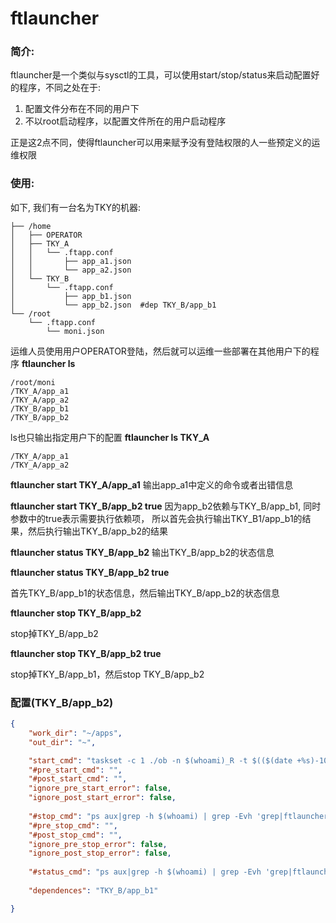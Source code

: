 # ftlauncher

### 简介:

ftlauncher是一个类似与sysctl的工具，可以使用start/stop/status来启动配置好的程序，不同之处在于:

1. 配置文件分布在不同的用户下 
2. 不以root启动程序，以配置文件所在的用户启动程序 

正是这2点不同，使得ftlauncher可以用来赋予没有登陆权限的人一些预定义的运维权限

### 使用:

如下, 我们有一台名为TKY的机器:

```
├── /home
│   ├── OPERATOR
│   ├── TKY_A
│   │   └── .ftapp.conf
│   │       ├── app_a1.json
│   │       └── app_a2.json
│   └── TKY_B
│       └── .ftapp.conf
│           ├── app_b1.json
│           └── app_b2.json  #dep TKY_B/app_b1
└── /root
    └── .ftapp.conf
        └── moni.json
```

运维人员使用用户OPERATOR登陆，然后就可以运维一些部署在其他用户下的程序
**ftlauncher ls**

```
/root/moni
/TKY_A/app_a1
/TKY_A/app_a2
/TKY_B/app_b1
/TKY_B/app_b2
```

ls也只输出指定用户下的配置
**ftlauncher ls TKY_A**

```
/TKY_A/app_a1
/TKY_A/app_a2
```

**ftlauncher start TKY_A/app_a1**
输出app_a1中定义的命令或者出错信息

**ftlauncher start TKY_B/app_b2 true**
因为app_b2依赖与TKY_B/app_b1, 同时参数中的true表示需要执行依赖项，
所以首先会执行输出TKY_B1/app_b1的结果，然后执行输出TKY_B/app_b2的结果

**ftlauncher status TKY_B/app_b2**
输出TKY_B/app_b2的状态信息

**ftlauncher status TKY_B/app_b2 true**

首先TKY_B/app_b1的状态信息，然后输出TKY_B/app_b2的状态信息

**ftlauncher stop TKY_B/app_b2**

stop掉TKY_B/app_b2

**ftlauncher stop  TKY_B/app_b2 true**

stop掉TKY_B/app_b1，然后stop TKY_B/app_b2

### 配置(TKY_B/app_b2)

```json
{
    "work_dir": "~/apps",
    "out_dir": "~",

    "start_cmd": "taskset -c 1 ./ob -n $(whoami)_R -t $(($(date +%s)-10)) -f $(whoami).X '.*' 000000 1m -z 1 -s 50 -w 5 -d ~/data",
    "#pre_start_cmd": "",
    "#post_start_cmd": "",
    "ignore_pre_start_error": false,
    "ignore_post_start_error": false,
    
    "#stop_cmd": "ps aux|grep -h $(whoami) | grep -Evh 'grep|ftlauncher|su|sshd' | awk '{{print $2}}'|xargs -n 1 -I p kill p",
    "#pre_stop_cmd": "",
    "#post_stop_cmd": "",
    "ignore_pre_stop_error": false,
    "ignore_post_stop_error": false,
    
    "#status_cmd": "ps aux|grep -h $(whoami) | grep -Evh 'grep|ftlauncher|su|sshd'",
    
    "dependences": "TKY_B/app_b1"

}
```


